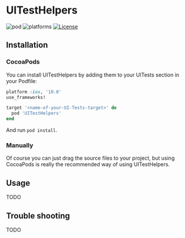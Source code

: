 # UITestHelpers
![pod](https://img.shields.io/cocoapods/v/UITestHelpers.svg) ![platforms](https://img.shields.io/badge/platforms-iOS-00AFF0.svg) [![License](https://img.shields.io/badge/License-Apache%202.0-00AFF0.svg)](https://github.com/myposter-de/ios-ui-test-helpers/blob/master/LICENSE)

## Installation

### CocoaPods

You can install UITestHelpers by adding them to your UITests section in your Podfile:
```ruby
platform :ios, '10.0'
use_frameworks!

target '<name-of-your-UI-Tests-target>' do
  pod 'UITestHelpers'
end
```

And run `pod install`.

### Manually

Of course you can just drag the source files to your project, but using CocoaPods is really the recommended way of using UITestHelpers.

## Usage

TODO

## Trouble shooting

TODO
